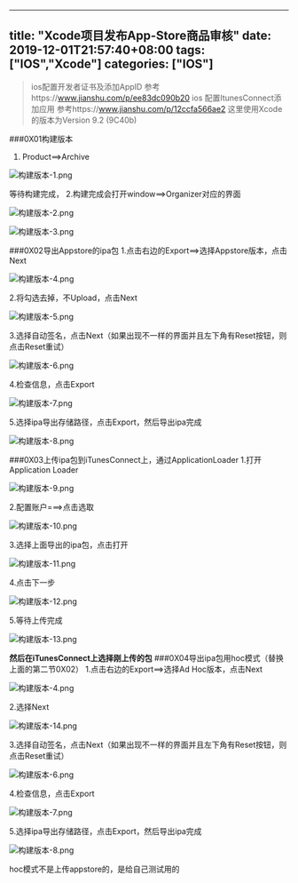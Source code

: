﻿
---
title: "Xcode项目发布App-Store商品审核"
date: 2019-12-01T21:57:40+08:00
tags: ["IOS","Xcode"]
categories: ["IOS"]
---

<!--more-->


> ios配置开发者证书及添加AppID 参考https://www.jianshu.com/p/ee83dc090b20
> ios 配置ItunesConnect添加应用 参考https://www.jianshu.com/p/12ccfa566ae2
>这里使用Xcode的版本为Version 9.2 (9C40b)

###0X01构建版本
1. Product==>Archive


![构建版本-1.png](http://upload-images.jianshu.io/upload_images/1095643-8703e19d3c52d431.png?imageMogr2/auto-orient/strip%7CimageView2/2/w/1240)  

等待构建完成，
2.构建完成会打开window==>Organizer对应的界面


![构建版本-2.png](http://upload-images.jianshu.io/upload_images/1095643-bfe9031a89a7cb11.png?imageMogr2/auto-orient/strip%7CimageView2/2/w/1240)  



![构建版本-3.png](http://upload-images.jianshu.io/upload_images/1095643-dbd07a9f7bca8d01.png?imageMogr2/auto-orient/strip%7CimageView2/2/w/1240)  

###0X02导出Appstore的ipa包
1.点击右边的Export==>选择Appstore版本，点击Next


![构建版本-4.png](http://upload-images.jianshu.io/upload_images/1095643-eb2ea494920a8867.png?imageMogr2/auto-orient/strip%7CimageView2/2/w/1240)  

2.将勾选去掉，不Upload，点击Next


![构建版本-5.png](http://upload-images.jianshu.io/upload_images/1095643-ff73c34c5593a3d1.png?imageMogr2/auto-orient/strip%7CimageView2/2/w/1240)  

3.选择自动签名，点击Next（如果出现不一样的界面并且左下角有Reset按钮，则点击Reset重试）


![构建版本-6.png](http://upload-images.jianshu.io/upload_images/1095643-1ff176c2a70ca438.png?imageMogr2/auto-orient/strip%7CimageView2/2/w/1240)  

4.检查信息，点击Export


![构建版本-7.png](http://upload-images.jianshu.io/upload_images/1095643-564193615c1c168b.png?imageMogr2/auto-orient/strip%7CimageView2/2/w/1240)  

5.选择ipa导出存储路径，点击Export，然后导出ipa完成


![构建版本-8.png](http://upload-images.jianshu.io/upload_images/1095643-e1383f72b42f07ba.png?imageMogr2/auto-orient/strip%7CimageView2/2/w/1240)  

###0X03上传ipa包到iTunesConnect上，通过ApplicationLoader
1.打开Application Loader


![构建版本-9.png](http://upload-images.jianshu.io/upload_images/1095643-c5f88611418e2cad.png?imageMogr2/auto-orient/strip%7CimageView2/2/w/1240)  

2.配置账户===>点击选取


![构建版本-10.png](http://upload-images.jianshu.io/upload_images/1095643-adce6684681d71eb.png?imageMogr2/auto-orient/strip%7CimageView2/2/w/1240)  

3.选择上面导出的ipa包，点击打开


![构建版本-11.png](http://upload-images.jianshu.io/upload_images/1095643-dddd20f8bc6df214.png?imageMogr2/auto-orient/strip%7CimageView2/2/w/1240)  

4.点击下一步


![构建版本-12.png](http://upload-images.jianshu.io/upload_images/1095643-1564ac791793171c.png?imageMogr2/auto-orient/strip%7CimageView2/2/w/1240)  

5.等待上传完成


![构建版本-13.png](http://upload-images.jianshu.io/upload_images/1095643-a67e7f4f26f666c9.png?imageMogr2/auto-orient/strip%7CimageView2/2/w/1240)  

**然后在iTunesConnect上选择刚上传的包**
###0X04导出ipa包用hoc模式（替换上面的第二节0X02）
1.点击右边的Export==>选择Ad Hoc版本，点击Next


![构建版本-4.png](http://upload-images.jianshu.io/upload_images/1095643-eb2ea494920a8867.png?imageMogr2/auto-orient/strip%7CimageView2/2/w/1240)  

2.选择Next


![构建版本-14.png](http://upload-images.jianshu.io/upload_images/1095643-79df5483baa79f4e.png?imageMogr2/auto-orient/strip%7CimageView2/2/w/1240)  

3.选择自动签名，点击Next（如果出现不一样的界面并且左下角有Reset按钮，则点击Reset重试）


![构建版本-6.png](http://upload-images.jianshu.io/upload_images/1095643-1ff176c2a70ca438.png?imageMogr2/auto-orient/strip%7CimageView2/2/w/1240)  

4.检查信息，点击Export


![构建版本-7.png](http://upload-images.jianshu.io/upload_images/1095643-564193615c1c168b.png?imageMogr2/auto-orient/strip%7CimageView2/2/w/1240)  

5.选择ipa导出存储路径，点击Export，然后导出ipa完成


![构建版本-8.png](http://upload-images.jianshu.io/upload_images/1095643-e1383f72b42f07ba.png?imageMogr2/auto-orient/strip%7CimageView2/2/w/1240)  

hoc模式不是上传appstore的，是给自己测试用的



